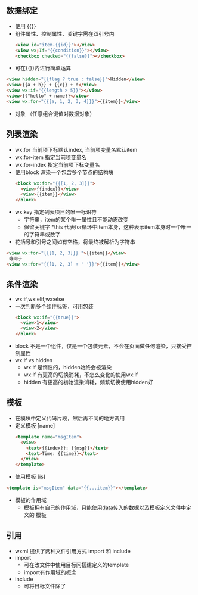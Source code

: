 ## 数据绑定
- 使用 {{}}
- 组件属性、控制属性、关键字需在双引号内
  ```html
  <view id="item-{{id}}"></view>
  <view wx;If="{{condition}}"></view>
  <checkbox checked="{{false}}"></checkbox>
  ```
- 可在{{}}内进行简单运算
```html
<view hidden="{{flag ? true : false}}">Hidden</view>
<view>{{a + b}} + {{c}} + d</view>
<view wx:if="{{length > 5}}"></view>
<view>{{"hello" + name}}</view>
<view wx:for="{{[a, 1, 2, 3, 4]}}">{{item}}</view>
```

- 对象 （任意组合键值对数据对象）


## 列表渲染
- wx:for  当前项下标默认index, 当前项变量名默认item
- wx:for-item 指定当前项变量名
- wx:for-index 指定当前项下标变量名
- 使用block 渲染一个包含多个节点的结构块
  ```html
  <block wx:for="{{[1, 2, 3]}}">
    <view>{{index}}</view>
    <view>{{item}}</view>
  </block>
  ```
- wx:key 指定列表项目的唯一标识符
  * 字符串，item的某个唯一属性且不能动态改变
  * 保留关键字 *this 代表for循环中item本身，这种表示item本身时一个唯一的字符串或数字
- 花括号和引号之间如有空格，将最终被解析为字符串
```html
<view wx:for="{{[1, 2, 3]}} ">{{item}}</view>
 等同于
<view wx:for="{{[1, 2, 3] + ' '}}">{{item}}</view>
```

## 条件渲染
- wx:if,wx:elif,wx:else
- 一次判断多个组件标签，可用<block />包装
  ```html
  <block wx:if="{{true}}">
    <view>1</view>
    <view>2</view>
  </block>
  ```
- block 不是一个组件，仅是一个包装元素，不会在页面做任何渲染，只接受控制属性
- wx:if vs hidden
  * wx:if 是惰性的，hidden始终会被渲染
  * wx:if 有更高的切换消耗，不怎么变化的使用wx:if
  * hidden 有更高的初始渲染消耗，频繁切换使用hidden好

## 模板
- 在模块中定义代码片段，然后再不同的地方调用
- 定义模板 [name]
  ```html
  <template name="msgItem">
    <view>
      <text>{{index}}: {{msg}}</text>
      <text>Time: {{time}}</text>
    </view>
  </template>
  ```
- 使用模板 [is]
```html
<template is="msgItem" data="{{...item}}"></template>
```

- 模板的作用域
  * 模板拥有自己的作用域，只能使用data传入的数据以及模板定义文件中定义的 <wxs /> 模板

## 引用
- wxml 提供了两种文件引用方式 import 和 include
- import
  * 可在改文件中使用目标问搭建定义的template
  * import有作用域的概念
- include
  * 可将目标文件除了 <template /> <wxs /> 外的整个代码引入






